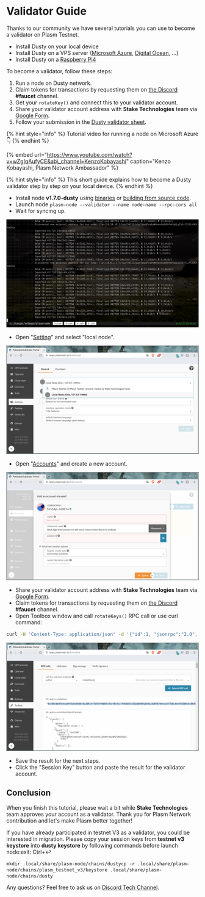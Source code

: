 # Validator Guide

Thanks to our community we have several tutorials you can use to become a validator on Plasm Testnet.

* Install Dusty on your local device
* Install Dusty on a VPS server \([Microsoft Azure](https://fiex.medium.com/plasm-node-on-azure-32ec5a204b45), [Digital Ocean](https://fiex.medium.com/become-a-plasm-network-validator-c212085cc72e), ...\)
* Install Dusty on a [Raspberry Pi4](https://github.com/bLd75/Plasm-RPi)

To become a validator, follow these steps:

1. Run a node on Dusty network.
2. Claim tokens for transactions by requesting them on [the Discord](https://discord.gg/Z3nC9U4) **\#faucet** channel.
3. Get your `rotateKey()` and connect this to your validator account.
4. Share your validator account address with **Stake Technologies** team via [Google Form](https://docs.google.com/forms/d/e/1FAIpQLSday0ckkK43TzJgKtQmJdzkudQNFDXspZAuUGi5Y5vfjkis3Q/viewform).
5. Follow your submission in the [Dusty validator sheet](https://docs.google.com/spreadsheets/d/1AYsS6V_Ypwde5lYulhZBMAx1X2vZ1u1zDXni_ddz-6c/edit#gid=2013382367).

{% hint style="info" %}
Tutorial video for running a node on Microsoft Azure  👇
{% endhint %}

{% embed url="https://www.youtube.com/watch?v=wZgIqAufyCE&ab\_channel=KenzoKobayashi" caption="Kenzo Kobayashi, Plasm Network Ambassador" %}

{% hint style="info" %}
This short guide explains how to become a Dusty validator step by step on your local device.
{% endhint %}

* Install node **v1.7.0-dusty** using [binaries](https://github.com/PlasmNetwork/Plasm/releases/tag/v1.7.0-dusty) or [building from source code](https://github.com/staketechnologies/Plasm#building-from-source).
* Launch node `plasm-node --validator --name node-name --rpc-cors all`
* Wait for syncing up.

![](../.gitbook/assets/testnet_sync.png)

* Open "[Setting](https://apps.plasmnet.io/#/settings)" and select "local node".

![](../.gitbook/assets/testnet_settings.png)

* Open "[Accounts](https://apps.plasmnet.io/#/accounts)" and create a new account.

![](../.gitbook/assets/testnet_accounts.png)

* Share your validator account address with **Stake Technologies** team via [Google Form](https://docs.google.com/forms/d/e/1FAIpQLSday0ckkK43TzJgKtQmJdzkudQNFDXspZAuUGi5Y5vfjkis3Q/viewform).
* Claim tokens for transactions by requesting them on [the Discord](https://discord.gg/Z3nC9U4) **\#faucet** channel.
* Open Toolbox window and call `rotateKeys()` RPC call or use curl command:

```bash
curl -H "Content-Type: application/json" -d '{"id":1, "jsonrpc":"2.0", "method": "author_rotateKeys", "params":[]}' http://localhost:9933
```

![](../.gitbook/assets/testnet_rotate.png)

* Save the result for the next steps.
* Click the "Session Key" button and paste the result for the validator account.

## Conclusion

When you finish this tutorial, please wait a bit while **Stake Technologies** team approves your account as a validator. Thank you for Plasm Network contribution and let's make Plasm better together!

If you have already participated in testnet V3 as a validator, you could be interested in migration. Please copy your session keys from **testnet v3 keystore** into **dusty keystore** by following commands before launch node:exit: Ctrl+↩

```text
mkdir .local/share/plasm-node/chains/dustycp -r .local/share/plasm-node/chains/plasm_testnet_v3/keystore .local/share/plasm-node/chains/dusty
```

Any questions? Feel free to ask us on [Discord Tech Channel](https://discord.gg/Z3nC9U4).

